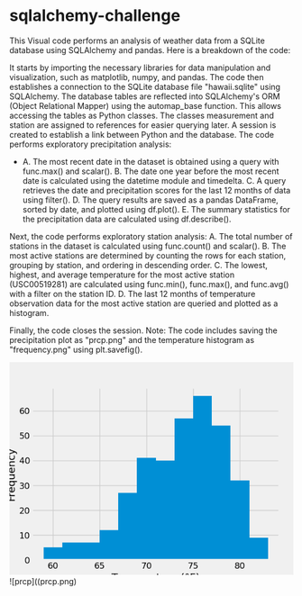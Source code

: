 # sqlalchemy-challenge

This Visual code performs an analysis of weather data from a SQLite 
database using SQLAlchemy and pandas. Here is a breakdown of the code:

It starts by importing the necessary libraries for data manipulation and 
visualization, such as matplotlib, numpy, and pandas.
The code then establishes a connection to the SQLite database file 
"hawaii.sqlite" using SQLAlchemy.
The database tables are reflected into SQLAlchemy's ORM (Object Relational 
Mapper) using the automap_base function. This allows accessing the tables 
as Python classes.
The classes measurement and station are assigned to references for easier 
querying later.
A session is created to establish a link between Python and the database.
The code performs exploratory precipitation analysis:
*  A.	The most recent date in the dataset is obtained using a query with 
func.max() and scalar().
  B.	The date one year before the most recent date is calculated using 
the datetime module and timedelta.
C.	A query retrieves the date and precipitation scores for the last 
12 months of data using filter().
D.	The query results are saved as a pandas DataFrame, sorted by date, 
and plotted using df.plot().
E.	The summary statistics for the precipitation data are calculated 
using df.describe().

Next, the code performs exploratory station analysis:
A.	The total number of stations in the dataset is calculated using 
func.count() and scalar().
B.	The most active stations are determined by counting the rows for 
each station, grouping by station, and ordering in descending order.
C.	The lowest, highest, and average temperature for the most active 
station (USC00519281) are calculated using func.min(), func.max(), and 
func.avg() with a filter on the station ID.
D.	The last 12 months of temperature observation data for the most 
active station are queried and plotted as a histogram.

Finally, the code closes the session.
Note: The code includes saving the precipitation plot as "prcp.png" and 
the temperature histogram as "frequency.png" using plt.savefig().

![frequency](frequency.png)
![prcp]((prcp.png)

